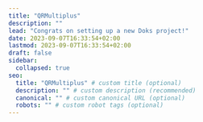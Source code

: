 ```yaml
---
title: "QRMultiplus"
description: ""
lead: "Congrats on setting up a new Doks project!"
date: 2023-09-07T16:33:54+02:00
lastmod: 2023-09-07T16:33:54+02:00
draft: false
sidebar:
  collapsed: true
seo:
  title: "QRMultiplus" # custom title (optional)
  description: "" # custom description (recommended)
  canonical: "" # custom canonical URL (optional)
  robots: "" # custom robot tags (optional)
---
```

